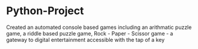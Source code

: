 # Python-Project
Created an automated console based games including an arithmatic puzzle game, a riddle based puzzle game, Rock - Paper - Scissor game - a gateway to digital entertainment accessible with the tap of a key
